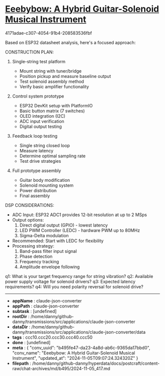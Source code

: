 # [Eeebybow: A Hybrid Guitar-Solenoid Musical Instrument](https://claude.ai/chat/b495fe47-da23-4a8d-ab6c-9365da17bbd0)

4171adae-c307-4054-91b4-208583536fbf

 Based on ESP32 datasheet analysis, here's a focused approach:

CONSTRUCTION PLAN:
1. Single-string test platform
   - Mount string with tuner/bridge
   - Position pickup and measure baseline output
   - Test solenoid assembly method
   - Verify basic amplifier functionality

2. Control system prototype
   - ESP32 DevKit setup with PlatformIO
   - Basic button matrix (7 switches)
   - OLED integration (I2C)
   - ADC input verification
   - Digital output testing

3. Feedback loop testing
   - Single string closed loop
   - Measure latency
   - Determine optimal sampling rate
   - Test drive strategies

4. Full prototype assembly
   - Guitar body modification
   - Solenoid mounting system
   - Power distribution
   - Final assembly

DSP CONSIDERATIONS:
- ADC Input: ESP32 ADC1 provides 12-bit resolution at up to 2 MSps
- Output options:
  1. Direct digital output (GPIO) - lowest latency
  2. LED PWM Controller (LEDC) - hardware PWM up to 80MHz
  3. Sigma-Delta modulation
- Recommended: Start with LEDC for flexibility
- Processing strategy: 
  1. Band-pass filter input signal
  2. Phase detection
  3. Frequency tracking
  4. Amplitude envelope following

q1: What is your target frequency range for string vibration?
q2: Available power supply voltage for solenoid drivers?
q3: Expected latency requirements?
q4: Will you need polarity reversal for solenoid drive?

---

* **appName** : claude-json-converter
* **appPath** : claude-json-converter
* **subtask** : [undefined]
* **rootDir** : /home/danny/github-danny/transmissions/src/applications/claude-json-converter
* **dataDir** : /home/danny/github-danny/transmissions/src/applications/claude-json-converter/data
* **tags** : ccc10.ccc20.ccc30.ccc40.ccc50
* **done** : [undefined]
* **meta** : {
  "conv_uuid": "b495fe47-da23-4a8d-ab6c-9365da17bbd0",
  "conv_name": "Eeebybow: A Hybrid Guitar-Solenoid Musical Instrument",
  "updated_at": "2024-11-05T09:07:24.324320Z"
}
* **filepath** : /home/danny/github-danny/hyperdata/docs/postcraft/content-raw/chat-archives/md/b495/2024-11-05_417.md